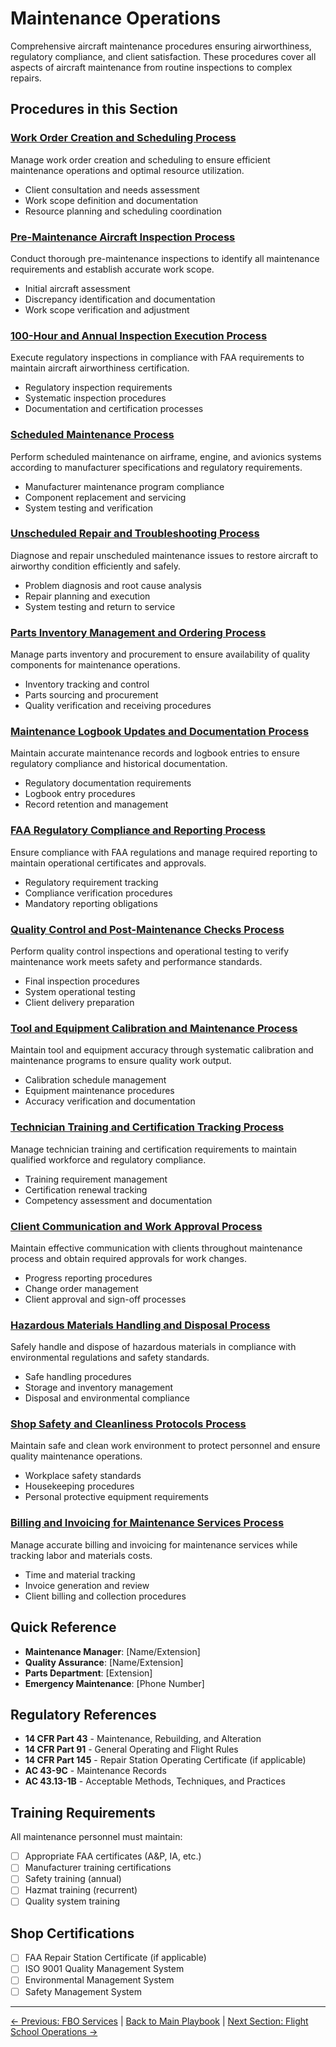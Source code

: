 # Maintenance Operations

Comprehensive aircraft maintenance procedures ensuring airworthiness, regulatory compliance, and client satisfaction. These procedures cover all aspects of aircraft maintenance from routine inspections to complex repairs.

## Procedures in this Section

### [Work Order Creation and Scheduling Process](01-work-order-creation-scheduling.md)

Manage work order creation and scheduling to ensure efficient maintenance operations and optimal resource utilization.

- Client consultation and needs assessment
- Work scope definition and documentation
- Resource planning and scheduling coordination

### [Pre-Maintenance Aircraft Inspection Process](02-pre-maintenance-inspection.md)

Conduct thorough pre-maintenance inspections to identify all maintenance requirements and establish accurate work scope.

- Initial aircraft assessment
- Discrepancy identification and documentation
- Work scope verification and adjustment

### [100-Hour and Annual Inspection Execution Process](03-100hr-annual-inspection.md)

Execute regulatory inspections in compliance with FAA requirements to maintain aircraft airworthiness certification.

- Regulatory inspection requirements
- Systematic inspection procedures
- Documentation and certification processes

### [Scheduled Maintenance Process](04-scheduled-maintenance.md)

Perform scheduled maintenance on airframe, engine, and avionics systems according to manufacturer specifications and regulatory requirements.

- Manufacturer maintenance program compliance
- Component replacement and servicing
- System testing and verification

### [Unscheduled Repair and Troubleshooting Process](05-unscheduled-repair-troubleshooting.md)

Diagnose and repair unscheduled maintenance issues to restore aircraft to airworthy condition efficiently and safely.

- Problem diagnosis and root cause analysis
- Repair planning and execution
- System testing and return to service

### [Parts Inventory Management and Ordering Process](06-parts-inventory-ordering.md)

Manage parts inventory and procurement to ensure availability of quality components for maintenance operations.

- Inventory tracking and control
- Parts sourcing and procurement
- Quality verification and receiving procedures

### [Maintenance Logbook Updates and Documentation Process](07-logbook-documentation.md)

Maintain accurate maintenance records and logbook entries to ensure regulatory compliance and historical documentation.

- Regulatory documentation requirements
- Logbook entry procedures
- Record retention and management

### [FAA Regulatory Compliance and Reporting Process](08-faa-compliance-reporting.md)

Ensure compliance with FAA regulations and manage required reporting to maintain operational certificates and approvals.

- Regulatory requirement tracking
- Compliance verification procedures
- Mandatory reporting obligations

### [Quality Control and Post-Maintenance Checks Process](09-quality-control-checks.md)

Perform quality control inspections and operational testing to verify maintenance work meets safety and performance standards.

- Final inspection procedures
- System operational testing
- Client delivery preparation

### [Tool and Equipment Calibration and Maintenance Process](10-tool-equipment-calibration.md)

Maintain tool and equipment accuracy through systematic calibration and maintenance programs to ensure quality work output.

- Calibration schedule management
- Equipment maintenance procedures
- Accuracy verification and documentation

### [Technician Training and Certification Tracking Process](11-technician-training-certification.md)

Manage technician training and certification requirements to maintain qualified workforce and regulatory compliance.

- Training requirement management
- Certification renewal tracking
- Competency assessment and documentation

### [Client Communication and Work Approval Process](12-client-communication-approval.md)

Maintain effective communication with clients throughout maintenance process and obtain required approvals for work changes.

- Progress reporting procedures
- Change order management
- Client approval and sign-off processes

### [Hazardous Materials Handling and Disposal Process](13-hazmat-handling-disposal.md)

Safely handle and dispose of hazardous materials in compliance with environmental regulations and safety standards.

- Safe handling procedures
- Storage and inventory management
- Disposal and environmental compliance

### [Shop Safety and Cleanliness Protocols Process](14-shop-safety-cleanliness.md)

Maintain safe and clean work environment to protect personnel and ensure quality maintenance operations.

- Workplace safety standards
- Housekeeping procedures
- Personal protective equipment requirements

### [Billing and Invoicing for Maintenance Services Process](15-billing-invoicing-maintenance.md)

Manage accurate billing and invoicing for maintenance services while tracking labor and materials costs.

- Time and material tracking
- Invoice generation and review
- Client billing and collection procedures

## Quick Reference

- **Maintenance Manager**: [Name/Extension]
- **Quality Assurance**: [Name/Extension]
- **Parts Department**: [Extension]
- **Emergency Maintenance**: [Phone Number]

## Regulatory References

- **14 CFR Part 43** - Maintenance, Rebuilding, and Alteration
- **14 CFR Part 91** - General Operating and Flight Rules
- **14 CFR Part 145** - Repair Station Operating Certificate (if applicable)
- **AC 43-9C** - Maintenance Records
- **AC 43.13-1B** - Acceptable Methods, Techniques, and Practices

## Training Requirements

All maintenance personnel must maintain:

- [ ] Appropriate FAA certificates (A&P, IA, etc.)
- [ ] Manufacturer training certifications
- [ ] Safety training (annual)
- [ ] Hazmat training (recurrent)
- [ ] Quality system training

## Shop Certifications

- [ ] FAA Repair Station Certificate (if applicable)
- [ ] ISO 9001 Quality Management System
- [ ] Environmental Management System
- [ ] Safety Management System

---
[← Previous: FBO Services](../01-fbo-services/README.md) | [Back to Main Playbook](../../README.md) | [Next Section: Flight School Operations →](../03-flight-school-operations/README.md)
